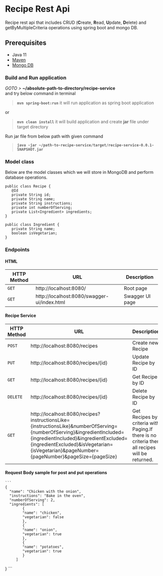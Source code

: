 # Recipe Rest Api

Recipe rest api that includes CRUD (**C**reate, **R**ead, **U**pdate, **D**elete) and getByMultipleCriteria operations using spring boot and mongo DB.


## Prerequisites
- Java 11
- [Maven](https://maven.apache.org/guides/index.html)
- [Mongo DB](https://docs.mongodb.com/guides/)


###  Build and Run application
_GOTO >_ **~/absolute-path-to-directory/recipe-service**  
and try below command in terminal
> **```mvn spring-boot:run```** it will run application as spring boot application

or
> **```mvn clean install```** it will build application and create **jar** file under target directory

Run jar file from below path with given command
> **```java -jar ~/path-to-recipe-service/target/recipe-service-0.0.1-SNAPSHOT.jar```**

### Model class
   Below are the model classes which we will store in MongoDB and perform database operations.  

   ```
   public class Recipe {
      @Id
      private String id;
      private String name;
      private String instructions;
      private int numberOfServing;
      private List<Ingredient> ingredients;
   }

   public class Ingredient {
      private String name;
      boolean isVegetarian;
   }
   ```

### Endpoints

#### HTML

|HTTP Method|URL|Description|
|---|---|---|
|`GET`|http://localhost:8080/ | Root page |
|`GET`|http://localhost:8080/swagger-ui/index.html | Swagger UI page |

#### Recipe Service

|HTTP Method|URL|Description|
|---|---|---|
|`POST`|http://localhost:8080/recipes | Create new Recipe |
|`PUT`|http://localhost:8080/recipes/{id} | Update Recipe by ID |
|`GET`|http://localhost:8080/recipes/{id} | Get Recipe by ID |
|`DELETE`|http://localhost:8080/recipes/{id} | Delete Recipe by ID |
|`GET`|http://localhost:8080/recipes?instructionsLike={instructionsLike}&numberOfServing={numberOfServing}&ingredientIncluded={ingredientIncluded}&ingredientExcluded={ingredientExcluded}&isVegetarian={isVegetarian}&pageNumber={pageNumber}&pageSize={pageSize} | Get Recipes by criteria with Paging.If there is no criteria then all recipes will be returned.|

#### Request Body sample for post and put operations  
    ```
    {
      "name": "Chicken with the onion",
      "instructions": "Bake in the oven",
      "numberOfServing": 2,
      "ingredients": [
            {
            "name": "chicken",
            "vegetarian": false
            },
            {
            "name": "onion",
            "vegetarian": true
            },
            {
            "name": "potatoes",
            "vegetarian": true
            }
         ]
   }
    ``` 
